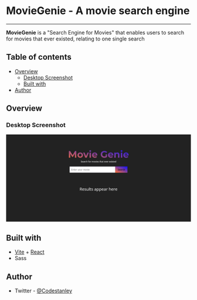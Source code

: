 # MovieGenie - A movie search engine

---

**MovieGenie** is a "Search Engine for Movies" that enables users to search for movies that ever existed, relating to one single search

## Table of contents

- [Overview](#overview)
  - [Desktop Screenshot](#desktop-screenshot)
  - [Built with](#built-with)
- [Author](#author)

## Overview

### Desktop Screenshot

![desktop-preview](./public/Screenshots/MovieGenie-Desktop.png)

## Built with

- [Vite](https://vitejs.dev/) + [React](https://react.dev/)
- Sass

## Author

- Twitter - [@Codestanley](https://www.twitter.com/codestanley)
